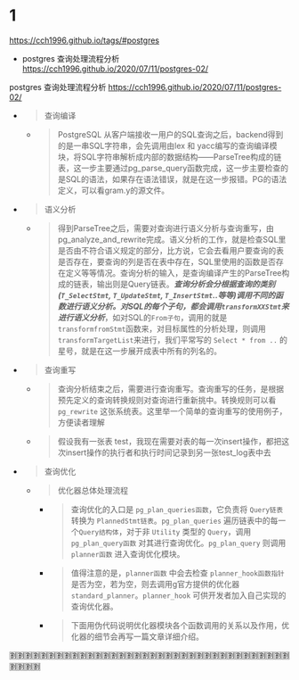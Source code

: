 
# 1

https://cch1996.github.io/tags/#postgres
- postgres 查询处理流程分析 https://cch1996.github.io/2020/07/11/postgres-02/

postgres 查询处理流程分析 https://cch1996.github.io/2020/07/11/postgres-02/
- > 查询编译
  * > PostgreSQL 从客户端接收一用户的SQL查询之后，backend得到的是一串SQL字符串，会先调用由lex 和 yacc编写的查询编译模块，将SQL字符串解析成内部的数据结构——ParseTree构成的链表，这一步主要通过pg_parse_query函数完成，这一步主要检查的是SQL的语法，如果存在语法错误，就是在这一步报错。PG的语法定义，可以看gram.y的源文件。
- > 语义分析
  * > 得到ParseTree之后，需要对查询进行语义分析与查询重写，由pg_analyze_and_rewrite完成。语义分析的工作，就是检查SQL里是否由不符合语义规定的部分，比方说，它会去看用户要查询的表是否存在，要查询的列是否在表中存在，SQL里使用的函数是否存在定义等等情况。查询分析的输入，是查询编译产生的ParseTree构成的链表，输出则是Query链表。***查询分析会分根据查询的类别(`T_SelectStmt`, `T_UpdateStmt`, `T_InsertStmt`..等等)调用不同的函数进行语义分析。对SQL的每个子句，都会调用`transformXXStmt`来进行语义分析***，如对SQL的`From子句`，调用的就是`transformfromStmt`函数来，对目标属性的分析处理，则调用`transformTargetList`来进行，我们平常写的 `Select * from ..` 的星号，就是在这一步展开成表中所有的列名的。
- > 查询重写
  * > 查询分析结束之后，需要进行查询重写。查询重写的任务，是根据预先定义的查询转换规则对查询进行重新挑中。转换规则可以看 `pg_rewrite` 这张系统表。这里举一个简单的查询重写的使用例子，方便读者理解
  * > 假设我有一张表 test，我现在需要对表的每一次insert操作，都把这次insert操作的执行者和执行时间记录到另一张test_log表中去
- > 查询优化
  * > 优化器总体处理流程
    + > 查询优化的入口是 `pg_plan_queries函数`，它负责将 `Query链表` 转换为 `PlannedStmt链表`。`pg_plan_queries` 遍历链表中的每一个`Query结构体`，对于非 `Utility` 类型的 `Query`，调用 `pg_plan_query函数` 对其进行查询优化。`pg_plan_query` 则调用 `planner函数` 进入查询优化模块。
    + > 值得注意的是，`planner函数` 中会去检查 `planner_hook函数指针` 是否为空，若为空，则去调用g官方提供的优化器 `standard_planner`。`planner_hook` 可供开发者加入自己实现的查询优化器。
    + > 下面用伪代码说明优化器模块各个函数调用的关系以及作用，优化器的细节会再写一篇文章详细介绍。

:u5272::u5272::u5272::u5272::u5272::u5272::u5272::u5272::u5272::u5272::u5272::u5272::u5272::u5272::u5272::u5272::u5272::u5272::u5272::u5272::u5272::u5272::u5272::u5272::u5272::u5272::u5272::u5272::u5272::u5272::u5272::u5272::u5272::u5272::u5272::u5272::u5272::u5272::u5272::u5272:

